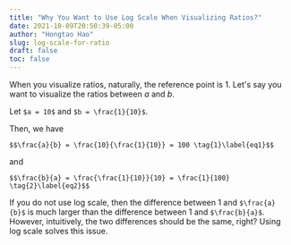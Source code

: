 ```yaml
---
title: "Why You Want to Use Log Scale When Visualizing Ratios?"
date: 2021-10-09T20:50:39-05:00
author: "Hongtao Hao"
slug: log-scale-for-ratio
draft: false
toc: false
---
```

When you visualize ratios, naturally, the reference point is 1. Let's say you want to visualize the ratios between *a* and *b*.

Let `$a = 10$` and `$b = \frac{1}{10}$`. 

Then, we have

`$$\frac{a}{b} = \frac{10}{\frac{1}{10}} = 100 \tag{1}\label{eq1}$$` 

and

`$$\frac{b}{a} = \frac{\frac{1}{10}}{10} = \frac{1}{100} \tag{2}\label{eq2}$$` 

If you do not use log scale, then the difference between 1 and `$\frac{a}{b}$` is much larger than the difference between 1 and `$\frac{b}{a}$`. However, intuitively, the two differences should be the same, right? Using log scale solves this issue. 